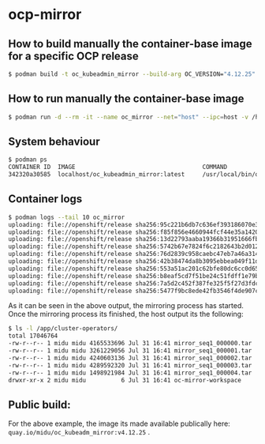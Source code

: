 # ocp-mirror


## How to build manually the container-base image for a specific OCP release

```bash
$ podman build -t oc_kubeadmin_mirror --build-arg OC_VERSION="4.12.25" --build-arg OC_MIRROR_VERSION="4.12.25" .
```

## How to run manually the container-base image

```bash
$ podman run -d --rm -it --name oc_mirror --net="host" --ipc=host -v /home/midu/.docker:/home/admin/.docker:z -v /app:/cluster-operators:z oc_kubeadmin_mirror:latest
```

## System behaviour

```bash
$ podman ps
CONTAINER ID  IMAGE                                    COMMAND               CREATED        STATUS            PORTS                   NAMES
342320a30585  localhost/oc_kubeadmin_mirror:latest     /usr/local/bin/oc...  3 minutes ago  Up 3 minutes ago                          oc_mirror
```

## Container logs

```bash
$ podman logs --tail 10 oc_mirror
uploading: file://openshift/release sha256:95c221b6db7c636ef393186070e33610c70d3f392496b319fb3bb782860de355 16.66KiB
uploading: file://openshift/release sha256:f85f856e4660944fcf44e35a1420eef55e4aa3d7d7f7bb4e8806be8b85096537 21.71MiB
uploading: file://openshift/release sha256:13d22793aaba19366b31951666fb198365418efb12d0c7c42af851a3242f8e5f 215.1MiB
uploading: file://openshift/release sha256:5742b67e7824f6c2182643b2d012291ca77d4280ccdd3de6f2378f4e19f9e29f 17.43KiB
uploading: file://openshift/release sha256:76d2839c958caebc47eb7a46a3140437d2a1635f6eebc3c394342068b7c2f47d 18.52KiB
uploading: file://openshift/release sha256:42b38474da8b3095ebbea049f11dc4d7ee6c9e775dc2f738e040b1cc32dae2fe 44.38MiB
uploading: file://openshift/release sha256:553a51ac201c62bfe80dc6cc0d652438d45ddaf2758c13944616e8f4e87957f3 9.022MiB
uploading: file://openshift/release sha256:b8eaf5cd7f51be24c51fdff1e79ba672c9cfa7e4650d3db3c60d28a534949b73 18.11KiB
uploading: file://openshift/release sha256:7a5d2c452f387fe325f5f27d3fdc7698cd68a3de1ca0c226246ccbc8e55cf987 18.49KiB
uploading: file://openshift/release sha256:5477f9bc8ede42fb3546f4de907c52750efd4433de56cfecaa8216b9c08d694c 31.89MiB
```

As it can be seen in the above output, the mirroring process has started. Once the mirroring process its finished, the host output its the following:

```bash
$ ls -l /app/cluster-operators/
total 17046764
-rw-r--r-- 1 midu midu 4165533696 Jul 31 16:41 mirror_seq1_000000.tar
-rw-r--r-- 1 midu midu 3261229056 Jul 31 16:41 mirror_seq1_000001.tar
-rw-r--r-- 1 midu midu 4240603136 Jul 31 16:41 mirror_seq1_000002.tar
-rw-r--r-- 1 midu midu 4289592320 Jul 31 16:41 mirror_seq1_000003.tar
-rw-r--r-- 1 midu midu 1498921984 Jul 31 16:41 mirror_seq1_000004.tar
drwxr-xr-x 2 midu midu          6 Jul 31 16:41 oc-mirror-workspace
```
## Public build:

For the above example, the image its made available publically here: `quay.io/midu/oc_kubeadm_mirror:v4.12.25` . 
